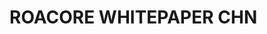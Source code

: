 # ROACORE WHITEPAPER CHN

<figure><img src="../.gitbook/assets/img/CHN/JPG/ROALAND Whitepaper (CHN)-1-100.jpg" alt=""><figcaption></figcaption></figure>

<figure><img src="../.gitbook/assets/img/CHN/JPG/ROALAND Whitepaper (CHN)-2-100.jpg" alt=""><figcaption></figcaption></figure>

<figure><img src="../.gitbook/assets/img/CHN/JPG/ROALAND Whitepaper (CHN)-3-100.jpg" alt=""><figcaption></figcaption></figure>

<figure><img src="../.gitbook/assets/img/CHN/JPG/ROALAND Whitepaper (CHN)-4-100.jpg" alt=""><figcaption></figcaption></figure>

<figure><img src="../.gitbook/assets/img/CHN/JPG/ROALAND Whitepaper (CHN)-5-100.jpg" alt=""><figcaption></figcaption></figure>

<figure><img src="../.gitbook/assets/img/CHN/JPG/ROALAND Whitepaper (CHN)-6-100.jpg" alt=""><figcaption></figcaption></figure>

<figure><img src="../.gitbook/assets/img/CHN/JPG/ROALAND Whitepaper (CHN)-7-100.jpg" alt=""><figcaption></figcaption></figure>

<figure><img src="../.gitbook/assets/img/CHN/JPG/ROALAND Whitepaper (CHN)-8-100.jpg" alt=""><figcaption></figcaption></figure>

<figure><img src="../.gitbook/assets/img/CHN/JPG/ROALAND Whitepaper (CHN)-9-100.jpg" alt=""><figcaption></figcaption></figure>

<figure><img src="../.gitbook/assets/img/CHN/JPG/ROALAND Whitepaper (CHN)-10-100.jpg" alt=""><figcaption></figcaption></figure>

<figure><img src="../.gitbook/assets/img/CHN/JPG/ROALAND Whitepaper (CHN)-11-100.jpg" alt=""><figcaption></figcaption></figure>

<figure><img src="../.gitbook/assets/img/CHN/JPG/ROALAND Whitepaper (CHN)-12-100.jpg" alt=""><figcaption></figcaption></figure>

<figure><img src="../.gitbook/assets/img/CHN/JPG/ROALAND Whitepaper (CHN)-13-100.jpg" alt=""><figcaption></figcaption></figure>

<figure><img src="../.gitbook/assets/img/CHN/JPG/ROALAND Whitepaper (CHN)-14-100.jpg" alt=""><figcaption></figcaption></figure>

<figure><img src="../.gitbook/assets/img/CHN/JPG/ROALAND Whitepaper (CHN)-15-100.jpg" alt=""><figcaption></figcaption></figure>

<figure><img src="../.gitbook/assets/img/CHN/JPG/ROALAND Whitepaper (CHN)-16-100.jpg" alt=""><figcaption></figcaption></figure>

<figure><img src="../.gitbook/assets/img/CHN/JPG/ROALAND Whitepaper (CHN)-17-100.jpg" alt=""><figcaption></figcaption></figure>

<figure><img src="../.gitbook/assets/img/CHN/JPG/ROALAND Whitepaper (CHN)-18-100.jpg" alt=""><figcaption></figcaption></figure>

<figure><img src="../.gitbook/assets/img/CHN/JPG/ROALAND Whitepaper (CHN)-19-100.jpg" alt=""><figcaption></figcaption></figure>

<figure><img src="../.gitbook/assets/img/CHN/JPG/ROALAND Whitepaper (CHN)-20-100.jpg" alt=""><figcaption></figcaption></figure>

<figure><img src="../.gitbook/assets/img/CHN/JPG/ROALAND Whitepaper (CHN)-21-100.jpg" alt=""><figcaption></figcaption></figure>

<figure><img src="../.gitbook/assets/img/CHN/JPG/ROALAND Whitepaper (CHN)-22-100.jpg" alt=""><figcaption></figcaption></figure>

<figure><img src="../.gitbook/assets/img/CHN/JPG/ROALAND Whitepaper (CHN)-23-100.jpg" alt=""><figcaption></figcaption></figure>

<figure><img src="../.gitbook/assets/img/CHN/JPG/ROALAND Whitepaper (CHN)-24-100.jpg" alt=""><figcaption></figcaption></figure>

<figure><img src="../.gitbook/assets/img/CHN/JPG/ROALAND Whitepaper (CHN)-25-100.jpg" alt=""><figcaption></figcaption></figure>

<figure><img src="../.gitbook/assets/img/CHN/JPG/ROALAND Whitepaper (CHN)-26-100.jpg" alt=""><figcaption></figcaption></figure>
